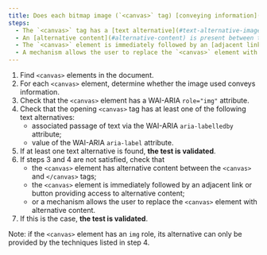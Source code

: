 ```yaml
---
title: Does each bitmap image (`<canvas>` tag) [conveying information](#image-conveying-information) meet one of these conditions?
steps:
  - The `<canvas>` tag has a [text alternative](#text-alternative-image) and a `role="img"` attribute;
  - An [alternative content](#alternative-content) is present between the `<canvas>` and `</canvas>` tags;
  - The `<canvas>` element is immediately followed by an [adjacent link or button](#adjacent-link-or-button) giving access to [alternative content](#alternative-content);
  - A mechanism allows the user to replace the `<canvas>` element with [alternative content](#alternative-content).
---
```


1. Find `<canvas>` elements in the document.
2. For each `<canvas>` element, determine whether the image used conveys information.
3. Check that the `<canvas>` element has a WAI-ARIA `role="img"` attribute.
4. Check that the opening `<canvas>` tag has at least one of the following text alternatives:
   - associated passage of text via the WAI-ARIA `aria-labelledby` attribute;
   - value of the WAI-ARIA `aria-label` attribute.
5. If at least one text alternative is found, **the test is validated**.
6. If steps 3 and 4 are not satisfied, check that  
   - the `<canvas>` element has alternative content between the `<canvas>` and `</canvas>` tags;
   - the `<canvas>` element is immediately followed by an adjacent link or button providing access to alternative content;
   - or a mechanism allows the user to replace the `<canvas>` element with alternative content.
7. If this is the case, **the test is validated**.

Note: if the `<canvas>` element has an `img` role, its alternative can only be provided by the techniques listed in step 4.
